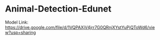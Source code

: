# Animal-Detection-Edunet
Model Link: https://drive.google.com/file/d/1VQPAXjV4jrr7G0QRnjXYstYuPjQToWd6/view?usp=sharing
